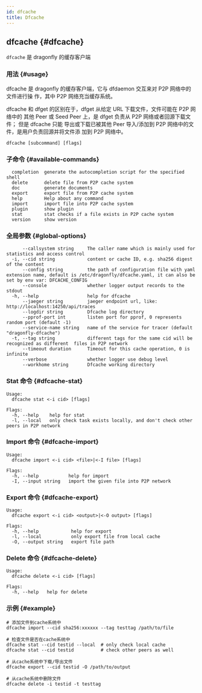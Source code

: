 ```yaml
---
id: dfcache
title: Dfcache
---
```


## dfcache {#dfcache}

`dfcache` 是 dragonfly 的缓存客户端

### 用法 {#usage}

dfcache 是 dragonfly 的缓存客户端，它与 dfdaemon 交互来对 P2P 网络中的文件进行操
作，其中 P2P 网络充当缓存系统。

dfcache 和 dfget 的区别在于，dfget 从给定 URL 下载文件，文件可能在 P2P 网络中的
其他 Peer 或 Seed Peer 上，是 dfget 负责从 P2P 网络或者回源下载文件； 但是 dfcache 只能
导出或下载已被其他 Peer 导入/添加到 P2P 网络中的文件，是用户负责回源并将文件添
加到 P2P 网络中。

```shell
dfcache [subcommand] [flags]
```

### 子命令 {#available-commands}

```shell
  completion  generate the autocompletion script for the specified shell
  delete      delete file from P2P cache system
  doc         generate documents
  export      export file from P2P cache system
  help        Help about any command
  import      import file into P2P cache system
  plugin      show plugin
  stat        stat checks if a file exists in P2P cache system
  version     show version
```

### 全局参数 {#global-options}

<!-- markdownlint-disable -->

```text
      --callsystem string     The caller name which is mainly used for statistics and access control
  -i, --cid string            content or cache ID, e.g. sha256 digest of the content
      --config string         the path of configuration file with yaml extension name, default is /etc/dragonfly/dfcache.yaml, it can also be set by env var: DFCACHE_CONFIG
      --console               whether logger output records to the stdout
  -h, --help                  help for dfcache
      --jaeger string         jaeger endpoint url, like: http://localhost:14250/api/traces
      --logdir string         Dfcache log directory
      --pprof-port int        listen port for pprof, 0 represents random port (default -1)
      --service-name string   name of the service for tracer (default "dragonfly-dfcache")
  -t, --tag string            different tags for the same cid will be recognized as different  files in P2P network
      --timeout duration      Timeout for this cache operation, 0 is infinite
      --verbose               whether logger use debug level
      --workhome string       Dfcache working directory
```

### Stat 命令 {#dfcache-stat}

<!-- markdownlint-disable -->

```text
Usage:
  dfcache stat <-i cid> [flags]

Flags:
  -h, --help    help for stat
  -l, --local   only check task exists locally, and don't check other peers in P2P network
```

### Import 命令 {#dfcache-import}

<!-- markdownlint-disable -->

```text
Usage:
  dfcache import <-i cid> <file>|<-I file> [flags]

Flags:
  -h, --help           help for import
  -I, --input string   import the given file into P2P network
```

### Export 命令 {#dfcache-export}

<!-- markdownlint-disable -->

```text
Usage:
  dfcache export <-i cid> <output>|<-O output> [flags]

Flags:
  -h, --help            help for export
  -l, --local           only export file from local cache
  -O, --output string   export file path
```

### Delete 命令 {#dfcache-delete}

<!-- markdownlint-disable -->

```text
Usage:
  dfcache delete <-i cid> [flags]

Flags:
  -h, --help   help for delete
```

### 示例 {#example}

```shell
# 添加文件到cache系统中
dfcache import --cid sha256:xxxxxx --tag testtag /path/to/file

# 检查文件是否在cache系统中
dfcache stat --cid testid --local  # only check local cache
dfcache stat --cid testid          # check other peers as well

# 从cache系统中下载/导出文件
dfcache export --cid testid -O /path/to/output

# 从cache系统中删除文件
dfcache delete -i testid -t testtag
```
